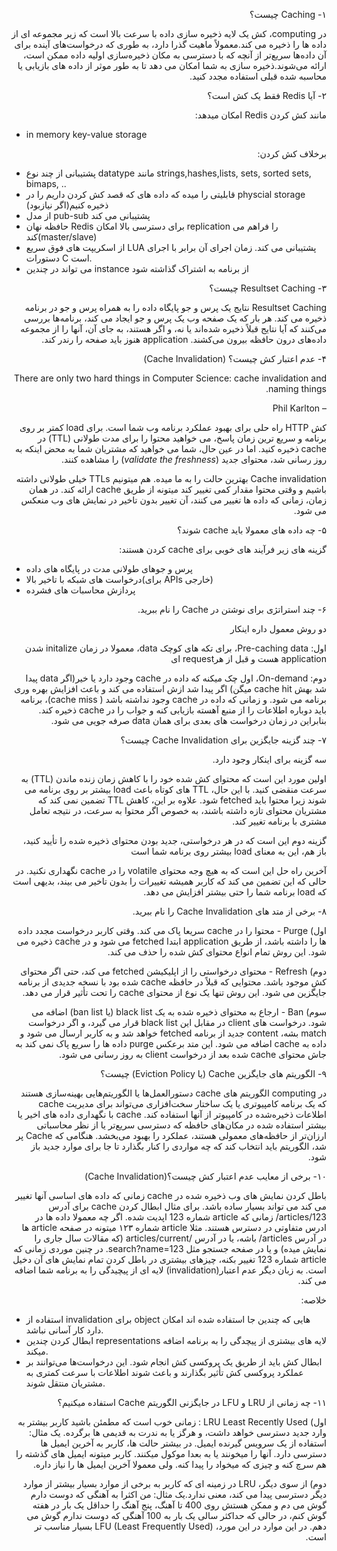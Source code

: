 <!-- Output copied to clipboard! -->

<!-----

Yay, no errors, warnings, or alerts!

Conversion time: 0.536 seconds.


Using this Markdown file:

1. Paste this output into your source file.
2. See the notes and action items below regarding this conversion run.
3. Check the rendered output (headings, lists, code blocks, tables) for proper
   formatting and use a linkchecker before you publish this page.

Conversion notes:

* Docs to Markdown version 1.0β33
* Wed Feb 02 2022 20:41:04 GMT-0800 (PST)
* Source doc: Caching
----->


<p dir="rtl">
۱- Caching چیست؟ </p>


<p dir="rtl">
در computing،  کش یک لایه ذخیره سازی داده با سرعت بالا است که زیر مجموعه ای از داده ها را ذخیره می کند.معمولاً ماهیت گذرا دارد، به طوری که درخواست‌های آینده برای آن داده‌ها سریع‌تر از آنچه که با دسترسی به مکان ذخیره‌سازی اولیه داده ممکن است، ارائه می‌شوند.ذخیره سازی به شما امکان می دهد تا به طور موثر از داده های بازیابی یا محاسبه شده قبلی استفاده مجدد کنید.</p>


<p dir="rtl">
۲- آیا Redis فقط یک کش است؟</p>


<p dir="rtl">
مانند کش کردن Redis امکان میدهد:</p>




* in memory key-value storage

<p dir="rtl">
برخلاف کش کردن: </p>




* پشتیبانی از چند نوع datatype مانند strings,hashes,lists, sets, sorted sets, bimaps, ..
* قابلیتی را میده که داده های که قصد کش کردن داریم را در physcial storage ذخیره کنیم(اگر نیازبود)
* از مدل pub-sub پشتیبانی می کند
* حافظه نهان Redis برای دسترسی بالا امکان replication را فراهم می کند(master/slave)
* از اسکریپت های فوق سریع LUA پشتیبانی می کند. زمان اجرای آن برابر با اجرای دستورات C است.
* می تواند در چندین instance از برنامه به اشتراک گذاشته شود

<p dir="rtl">
۳- Resultset Caching چیست؟</p>


<p dir="rtl">
Resultset Caching نتایج یک پرس و جو پایگاه داده را به همراه پرس و جو در برنامه ذخیره می کند. هر بار که یک صفحه وب یک پرس و جو ایجاد می کند، برنامه‌ها بررسی می‌کنند که آیا نتایج قبلاً ذخیره شده‌اند یا نه، و اگر هستند، به جای آن، آنها را از مجموعه داده‌های درون حافظه بیرون می‌کشند. application هنوز باید صفحه را رندر کند.</p>


<p dir="rtl">
۴- عدم اعتبار کش چیست؟ (Cache Invalidation)</p>


<p dir="rtl">
There are only two hard things in Computer Science: cache invalidation and naming things.</p>


<p dir="rtl">
– Phil Karlton</p>


<p dir="rtl">
کش HTTP راه حلی برای بهبود عملکرد برنامه وب شما است. برای load کمتر بر روی برنامه و سریع ترین زمان پاسخ، می خواهید محتوا را برای مدت طولانی (TTL) در cache  ذخیره کنید. اما در عین حال، شما می خواهید که مشتریان شما به محض اینکه به روز رسانی شد، محتوای جدید  (<em>validate the freshness</em>) را مشاهده کنند.</p>


<p dir="rtl">
Cache invalidation بهترین حالت را به ما میده. هم میتونیم TTLs خیلی طولانی داشته باشیم و وقتی محتوا مقدار کمی تغییر کند میتونه از طریق cache ارائه کند. در همان زمان، زمانی که داده ها تغییر می کنند، آن تغییر بدون تاخیر در نمایش های وب منعکس می شود.</p>


<p dir="rtl">
۵- چه داده های معمولا باید cache شوند؟ </p>


<p dir="rtl">
گزینه های زیر فرآیند های خوبی برای cache کردن هستند: </p>




* پرس و جوهای طولانی مدت در پایگاه های داده
* درخواست های شبکه با تاخیر بالا(برای APIs خارجی)
* پردازش محاسبات های فشرده

<p dir="rtl">
۶- چند استراتژی برای نوشتن در  Cache را نام ببرید. </p>


<p dir="rtl">
دو روش معمول داره اینکار </p>


<p dir="rtl">
اول:  Pre-caching data، برای تکه های کوچک data، معمولا در زمان initalize شدن application هست و قبل از هرrequest ای </p>


<p dir="rtl">
دوم: On-demand، اول چک میکنه که داده در cache وجود دارد یا خیر(اگر data پیدا شد بهش cache hit میگن) اگر پیدا شد ازش استفاده می کند و باعث افزایش بهره وری برنامه می شود. و زمانی که داده در cache وجود نداشته باشد ( cache miss)، برنامه باید دوباره اطلاعات را از منبع آهسته بازیابی کنه و جواب را در cache ذخیره کند. بنابراین در زمان درخواست های بعدی برای همان data صرفه جویی می شود.</p>


<p dir="rtl">
۷- چند گزینه جایگزین برای Cache Invalidation چیست؟</p>


<p dir="rtl">
سه گزینه برای اینکار وجود دارد. </p>


<p dir="rtl">
اولین مورد این است که محتوای کش شده خود را با کاهش زمان زنده ماندن (TTL) به سرعت منقضی کنید. با این حال، TTL های کوتاه باعث load بیشتر بر روی برنامه می شوند زیرا محتوا باید fetched شود. علاوه بر این، کاهش TTL تضمین نمی کند که مشتریان محتوای تازه داشته باشند، به خصوص اگر محتوا به سرعت، در نتیجه تعامل مشتری با برنامه تغییر کند.</p>


<p dir="rtl">
گزینه دوم این است که در هر درخواستی، جدید بودن محتوای ذخیره شده را تأیید کنید، باز هم، این به معنای load  بیشتر روی برنامه شما است</p>


<p dir="rtl">
آخرین راه حل این است که به هیچ وجه محتوای volatile را در cache نگهداری نکنید. در حالی که این تضمین می کند که کاربر همیشه تغییرات را بدون تاخیر می بیند، بدیهی است که load برنامه شما را حتی بیشتر افزایش می دهد.</p>


<p dir="rtl">
۸-  برخی از متد های Cache Invalidation را نام ببرید. </p>


<p dir="rtl">
اول) Purge - محتوا را در cache سریعا پاک می کند. وقتی کاربر درخواست مجدد داده ها را داشته باشد، از طریق application ابتدا fetched می شود و در cache ذخیره می شود. این روش تمام انواع محتوای کش شده را حذف می کند.</p>


<p dir="rtl">
دوم) Refresh - محتوای درخواستی را از اپلیکیشن fetched می کند، حتی اگر محتوای کش موجود باشد. محتوایی که قبلاً در حافظه cache  شده بود با نسخه جدیدی از برنامه جایگزین می شود. این روش تنها یک نوع از محتوای cache را تحت تأثیر قرار می دهد.</p>


<p dir="rtl">
سوم) Ban - ارجاع به محتوای ذخیره شده به یک black list  (یا ban list) اضافه می شود. درخواست های client در مقابل این black list قرار می گیرد، و اگر درخواست match بشه، content جدید از برنامه fetched خواهد شد و به کاربر ارسال می شود و داده به cache اضافه می شود. این متد برعکس purge داده ها را سریع پاک نمی کند به جاش محتوای cache شده بعد از درخواست client به روز رسانی می شود. </p>


<p dir="rtl">
۹- الگوریتم های جایگزین Cache (یا Eviction Policy) چیست؟ </p>


<p dir="rtl">
در computing الگوریتم های cache دستورالعمل‌ها یا الگوریتم‌هایی بهینه‌سازی هستند که یک برنامه کامپیوتری یا یک ساختار سخت‌افزاری می‌تواند برای مدیریت cache  اطلاعات ذخیره‌شده در کامپیوتر  از آنها استفاده کند. cache با نگهداری  داده های اخیر یا بیشتر استفاده شده در مکان‌های حافظه که دسترسی سریع‌تر یا از نظر محاسباتی ارزان‌تر از حافظه‌های معمولی هستند، عملکرد را بهبود می‌بخشد. هنگامی که Cache پر شد، الگوریتم باید انتخاب کند که چه مواردی را کنار بگذارد تا جا برای موارد جدید باز شود.</p>


<p dir="rtl">
۱۰- برخی از معایب عدم اعتبار کش چیست؟(Cache Invalidation)</p>


<p dir="rtl">
باطل کردن نمایش های وب ذخیره شده در cache زمانی که داده های اساسی آنها تغییر می کند می تواند بسیار ساده باشد. برای مثال ابطال کردن cache برای آدرس articles/123/ زمانی که article شماره 123 اپدیت شده. اگر چه معمولا داده ها در ادرس متفاوتی در دسترس هستند. مثلا article شماره ۱۲۳ میتونه در صفحه article ها در آدرس articles/ باشه، یا در آدرس /articles/current (که مقالات سال جاری را نمایش میده) و یا در صفحه جستجو مثل search?name=123. در چنین موردی زمانی که article  شماره 123 تغییر بکنه، چیزهای بیشتری در باطل کردن تمام نمایش های آن دخیل است. به زبان دیگر عدم اعتبار(invalidation) لایه ای از پیچیدگی را به برنامه شما اضافه می کند.</p>


<p dir="rtl">
خلاصه:</p>




* استفاده از invalidation برای object هایی که چندین جا استفاده شده اند امکان دارد کار آسانی نباشد.
* ابطال کردن چندین representations لایه های بیشتری از پیچدگی را به برنامه اضافه میکند.
* ابطال کش باید از طریق یک پروکسی کش انجام شود. این درخواست‌ها می‌توانند بر عملکرد پروکسی کش تأثیر بگذارند و باعث شوند اطلاعات با سرعت کمتری به مشتریان منتقل شوند.

<p dir="rtl">
۱۱- چه زمانی از LRU و LFU در جایگزنی الگوریتم Cache استفاده میکنیم؟ </p>


<p dir="rtl">
اول) LRU Least Recently Used : زمانی خوب است که مطمئن باشید کاربر بیشتر به وارد جدید  دسترسی خواهد داشت، و هرگز یا به ندرت به قدیمی ها برگرده. یک مثال: استفاده از یک سرویس گیرنده ایمیل. در بیشتر حالت ها، کاربر به آخرین ایمیل ها دسترسی دارد. آنها را میخونند یا به  بعدا موکول میکنند. کاربر میتونه ایمیل های گذشته را هم سرچ کنه و چیزی که میخواد را پیدا کنه. ولی معمولا آخرین ایمیل ها را نیاز داره. </p>


<p dir="rtl">
دوم) از سوی دیگر، LRU در زمینه ای که کاربر به برخی از موارد بسیار بیشتر از موارد دیگر دسترسی پیدا می کند، معنی ندارد.یک مثال: من اکثرا به آهنگی که دوست دارم گوش می دم و ممکن هستش روی 400 تا آهنگ، پنج آهنگ را حداقل یک بار در هفته گوش کنم، در حالی که حداکثر سالی یک بار به 100 آهنگی که دوست ندارم گوش می دهم. در این موارد در این مورد، LFU (Least Frequently Used) بسیار مناسب تر است.</p>


